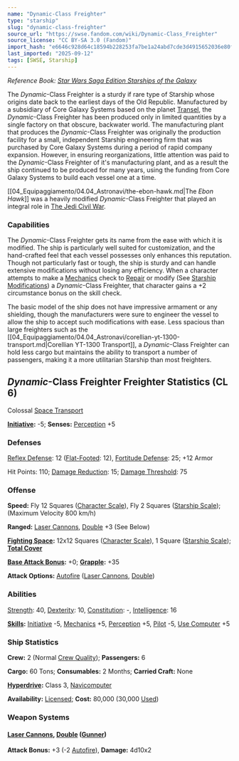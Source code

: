 ```yaml
---
name: "Dynamic-Class Freighter"
type: "starship"
slug: "dynamic-class-freighter"
source_url: "https://swse.fandom.com/wiki/Dynamic-Class_Freighter"
source_license: "CC BY-SA 3.0 (Fandom)"
import_hash: "e6646c928d64c18594b228253fa7be1a24abd7cde3d4915652036e80f56ab715"
last_imported: "2025-09-12"
tags: [SWSE, Starship]
---
```

*Reference Book: [Star Wars Saga Edition Starships of the Galaxy](https://swse.fandom.com/wiki/Star_Wars_Saga_Edition_Starships_of_the_Galaxy)*

The *Dynamic*-Class Freighter is a sturdy if rare type of Starship whose origins date back to the earliest days of the Old Republic. Manufactured by a subsidiary of Core Galaxy Systems based on the planet [Transel](https://swse.fandom.com/wiki/Transel), the *Dynamic*-Class Freighter has been produced only in limited quantities by a single factory on that obscure, backwater world. The manufacturing plant that produces the *Dynamic*-Class Freighter was originally the production facility for a small, independent Starship engineering firm that was purchased by Core Galaxy Systems during a period of rapid company expansion. However, in ensuring reorganizations, little attention was paid to the *Dynamic*-Class Freighter of it's manufacturing plant, and as a result the ship continued to be produced for many years, using the funding from Core Galaxy Systems to build each vessel one at a time.

[[04_Equipaggiamento/04.04_Astronavi/the-ebon-hawk.md|The *Ebon Hawk*]] was a heavily modified *Dynamic*-Class Freighter that played an integral role in [The Jedi Civil War](https://swse.fandom.com/wiki/The_Jedi_Civil_War).

### Capabilities
The *Dynamic*-Class Freighter gets its name from the ease with which it is modified. The ship is particularly well suited for customization, and the hand-crafted feel that each vessel possesses only enhances this reputation. Though not particularly fast or tough, the ship is sturdy and can handle extensive modifications without losing any efficiency. When a character attempts to make a [Mechanics](https://swse.fandom.com/wiki/Mechanics) check to [Repair](https://swse.fandom.com/wiki/Repair) or modify (See [Starship Modifications](https://swse.fandom.com/wiki/Starship_Modifications)) a *Dynamic*-Class Freighter, that character gains a +2 circumstance bonus on the skill check.

The basic model of the ship does not have impressive armament or any shielding, though the manufacturers were sure to engineer the vessel to allow the ship to accept such modifications with ease. Less spacious than large freighters such as the [[04_Equipaggiamento/04.04_Astronavi/corellian-yt-1300-transport.md|Corellian YT-1300 Transport]], a *Dynamic*-Class Freighter can hold less cargo but maintains the ability to transport a number of passengers, making it a more utilitarian Starship than most freighters.

## *Dynamic*-Class Freighter Freighter Statistics (CL 6)
Colossal [Space Transport](https://swse.fandom.com/wiki/Space_Transport)

**[Initiative](https://swse.fandom.com/wiki/Initiative):** -5; **Senses:** [Perception](https://swse.fandom.com/wiki/Perception) +5
### Defenses
[Reflex Defense](https://swse.fandom.com/wiki/Reflex_Defense_(Vehicles)): 12 ([Flat-Footed](https://swse.fandom.com/wiki/Flat-Footed): 12), [Fortitude Defense](https://swse.fandom.com/wiki/Fortitude_Defense_(Vehicles)): 25; +12 Armor

Hit Points: 110; [Damage Reduction](https://swse.fandom.com/wiki/Damage_Reduction): 15; [Damage Threshold](https://swse.fandom.com/wiki/Damage_Threshold_(Vehicles)): 75
### Offense
**Speed:** Fly 12 Squares ([Character Scale](https://swse.fandom.com/wiki/Character_Scale)), Fly 2 Squares ([Starship Scale](https://swse.fandom.com/wiki/Starship_Scale)); (Maximum Velocity 800 km/h)

**Ranged:** [Laser Cannons](https://swse.fandom.com/wiki/Laser_Cannons), [Double](https://swse.fandom.com/wiki/Double) +3 (See Below)

**[Fighting Space](https://swse.fandom.com/wiki/Fighting_Space):** 12x12 Squares ([Character Scale](https://swse.fandom.com/wiki/Character_Scale)), 1 Square ([Starship Scale](https://swse.fandom.com/wiki/Starship_Scale)); **[Total Cover](https://swse.fandom.com/wiki/Total_Cover)**

**[Base Attack Bonus](https://swse.fandom.com/wiki/Base_Attack_Bonus):** +0; **[Grapple](https://swse.fandom.com/wiki/Grapple):** +35

**Attack Options:** [Autofire](https://swse.fandom.com/wiki/Autofire_(Vehicle_Combat)) ([Laser Cannons](https://swse.fandom.com/wiki/Laser_Cannons), [Double](https://swse.fandom.com/wiki/Double))
### Abilities
[Strength](https://swse.fandom.com/wiki/Strength): 40, [Dexterity](https://swse.fandom.com/wiki/Dexterity): 10, [Constitution](https://swse.fandom.com/wiki/Constitution): -, [Intelligence](https://swse.fandom.com/wiki/Intelligence): 16

**[Skills](https://swse.fandom.com/wiki/Skills):** [Initiative](https://swse.fandom.com/wiki/Initiative) -5, [Mechanics](https://swse.fandom.com/wiki/Mechanics) +5, [Perception](https://swse.fandom.com/wiki/Perception) +5, [Pilot](https://swse.fandom.com/wiki/Pilot) -5, [Use Computer](https://swse.fandom.com/wiki/Use_Computer) +5
### Ship Statistics
**Crew:** 2 (Normal [Crew Quality](https://swse.fandom.com/wiki/Crew_Quality)); **Passengers:** 6

**Cargo:** 60 Tons; **Consumables:** 2 Months; **Carried Craft:** None

**[Hyperdrive](https://swse.fandom.com/wiki/Hyperdrive):** Class 3, [Navicomputer](https://swse.fandom.com/wiki/Navicomputer)

**Availability:** [Licensed](https://swse.fandom.com/wiki/Licensed); **Cost:** 80,000 (30,000 [Used](https://swse.fandom.com/wiki/Used))
### Weapon Systems
#### **[Laser Cannons](https://swse.fandom.com/wiki/Laser_Cannons), [Double](https://swse.fandom.com/wiki/Double) ([Gunner](https://swse.fandom.com/wiki/Gunner))**
**Attack Bonus:** +3 (-2 [Autofire](https://swse.fandom.com/wiki/Autofire_(Vehicle_Combat))), **Damage:** 4d10x2
